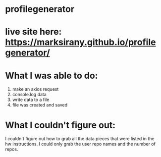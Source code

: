 # profilegenerator
# live site here: https://marksirany.github.io/profilegenerator/


# What I was able to do:
1. make an axios request
2. console.log data
3. write data to a file
4. file was created and saved

# What I couldn't figure out:
I couldn't figure out how to grab all the data pieces that were listed in the hw instructions. I could only grab the user repo names and the number of repos.
